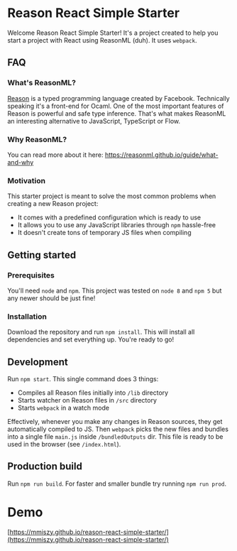 # Reason React Simple Starter

Welcome Reason React Simple Starter! It's a project created to help you start a project with React using ReasonML (duh). It uses `webpack`.

## FAQ
### What's ReasonML?
[Reason](https://reasonml.github.io) is a typed programming language created by Facebook. Technically speaking it's a front-end for Ocaml. One of the most important features of Reason is powerful and safe type inference. That's what makes ReasonML an interesting alternative to JavaScript, TypeScript or Flow.

### Why ReasonML?
You can read more about it here: https://reasonml.github.io/guide/what-and-why

### Motivation
This starter project is meant to solve the most common problems when creating a new Reason project:

* It comes with a predefined configuration which is ready to use
* It allows you to use any JavaScript libraries through `npm` hassle-free
* It doesn't create tons of temporary JS files when compiling

## Getting started
### Prerequisites
You'll need `node` and `npm`. This project was tested on `node 8` and `npm 5` but any newer should be just fine!

### Installation
Download the repository and run `npm install`. This will install all dependencies and set everything up. You're ready to go!

## Development
Run `npm start`. This single command does 3 things:

* Compiles all Reason files initially into `/lib` directory
* Starts watcher on Reason files in `/src` directory
* Starts `webpack` in a watch mode

Effectively, whenever you make any changes in Reason sources, they get automatically compiled to JS. Then `webpack` picks the new files and bundles into a single file `main.js` inside `/bundledOutputs` dir. This file is ready to be used in the browser (see `/index.html`).

## Production build
Run `npm run build`. For faster and smaller bundle try running `npm run prod`.

# Demo
[https://mmiszy.github.io/reason-react-simple-starter/](https://mmiszy.github.io/reason-react-simple-starter/)
